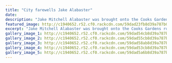 ```yaml
---
title: "City farewells Jake Alabaster"
date: 
description: "Jake Mitchell Alabaster was brought onto the Cooks Gardens rugby field one final time in front of his biggest crowd yesterday afternoon..."
featured_image: http://c1940652.r52.cf0.rackcdn.com/59dad23fb8d39a787b00034c/Jake-crowd-in-rain.jpg
excerpt: "Jake Mitchell Alabaster was brought onto the Cooks Gardens rugby field one final time in front of his biggest crowd yesterday afternoon."
gallery_image_1: http://c1940652.r52.cf0.rackcdn.com/59dad54cb8d39a787b000354/Jake-carrying-him.jpg
gallery_image_2: http://c1940652.r52.cf0.rackcdn.com/59dad55cb8d39a787b000356/jake-casket.jpg
gallery_image_3: http://c1940652.r52.cf0.rackcdn.com/59dad58ab8d39a787b00035a/Jake-crowd-in-rain.jpg
gallery_image_4: http://c1940652.r52.cf0.rackcdn.com/59dad53cb8d39a787b000352/Jake-haka.jpg
gallery_image_5: http://c1940652.r52.cf0.rackcdn.com/59dad5a6b8d39a787b00035c/Jake-walking-after.jpg
---
```

